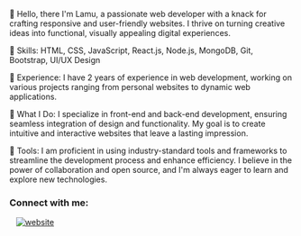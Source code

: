 👋 Hello, there I'm Lamu, a passionate web developer with a knack for crafting responsive and user-friendly websites. I thrive on turning creative ideas into functional, visually appealing digital experiences.

🚀 Skills: HTML, CSS, JavaScript, React.js, Node.js, MongoDB, Git, Bootstrap, UI/UX Design

💼 Experience: I have 2 years of experience in web development, working on various projects ranging from personal websites to dynamic web applications.

🌟 What I Do: I specialize in front-end and back-end development, ensuring seamless integration of design and functionality. My goal is to create intuitive and interactive websites that leave a lasting impression.

🔧 Tools: I am proficient in using industry-standard tools and frameworks to streamline the development process and enhance efficiency. I believe in the power of collaboration and open source, and I'm always eager to learn and explore new technologies.

### Connect with me:


&nbsp;&nbsp;
[![website](./img/linkedin-light.svg)](http://linkedin.com/in/phup-lamu-bhutia-62b892249-light-mode-only)

